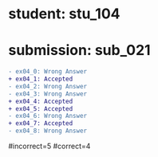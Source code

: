 # student: stu_104
# submission: sub_021

```diff
- ex04_0: Wrong Answer
+ ex04_1: Accepted
- ex04_2: Wrong Answer
- ex04_3: Wrong Answer
+ ex04_4: Accepted
+ ex04_5: Accepted
- ex04_6: Wrong Answer
+ ex04_7: Accepted
- ex04_8: Wrong Answer
```
#incorrect=5
#correct=4
